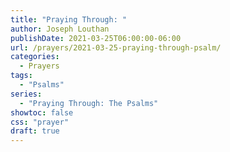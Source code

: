 ```yaml
---
title: "Praying Through: "
author: Joseph Louthan
publishDate: 2021-03-25T06:00:00-06:00
url: /prayers/2021-03-25-praying-through-psalm/
categories:
  - Prayers
tags:
  - "Psalms"
series:
  - "Praying Through: The Psalms"
showtoc: false
css: "prayer"
draft: true
---
```

<div style="font-variant: small-caps;">

</div>

```text

```

